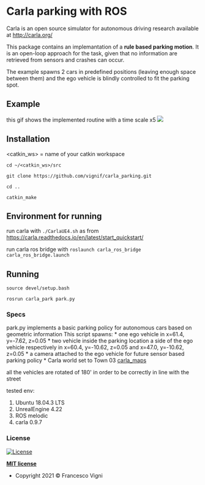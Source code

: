 # Carla parking with ROS
Carla is an open source simulator for autonomous driving research available at <http://carla.org/>

This package contains an implemantation of a **rule based parking motion**. It is an open-loop approach for the task, given that no information are retrieved from sensors and crashes can occur.

The example spawns 2 cars in predefined positions (leaving enough space between them) and the ego vehicle is blindly controlled to fit the parking spot.

## Example
this gif shows the implemented routine with a time scale x5
![](.figure/m1_comp.gif)

## Installation
<catkin_ws> = name of your catkin workspace

```cd ~/<catkin_ws>/src```

```git clone https://github.com/vignif/carla_parking.git```

```cd ..```

```catkin_make ```

## Environment for running

run carla with ```./CarlaUE4.sh``` as from <https://carla.readthedocs.io/en/latest/start_quickstart/>

run carla ros bridge with
```roslaunch carla_ros_bridge carla_ros_bridge.launch```

## Running

```source devel/setup.bash```

```rosrun carla_park park.py```

### Specs
park.py implements a basic parking policy for autonomous cars based on geometric information
This script spawns:
    * one ego vehicle in x=61.4, y=-7.62, z=0.05
    * two vehicle inside the parking location a side of the ego vehicle respectively in x=60.4, y=-10.62, z=0.05 and x=47.0, y=-10.62, z=0.05
    * a camera attached to the ego vehicle for future sensor based parking policy
    * Carla world set to Town 03 [carla_maps](https://carla.readthedocs.io/en/latest/core_map/#carla-maps)



all the vehicles are rotated of 180' in order to be correctly in line with the street

tested env:
1. Ubuntu 18.04.3 LTS
2. UnrealEngine 4.22
3. ROS melodic
4. carla 0.9.7


### License

[![License](http://img.shields.io/:license-mit-blue.svg?style=flat-square)](http://badges.mit-license.org)

**[MIT license](http://opensource.org/licenses/mit-license.php)**
- Copyright 2021 © Francesco Vigni
